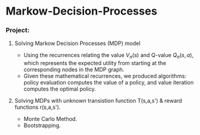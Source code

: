 # Markow-Decision-Processes

### Project: 
1) Solving Markow Decision Processes (MDP) model
   - Using the recurrences relating the value $V_π(s)$ and Q-value $Q_π(s, a)$, which represents the expected
     utility from starting at the corresponding nodes in the MDP graph.
   - Given these mathematical recurrences, we produced algorithms: policy evaluation computes the value of
a policy, and value iteration computes the optimal policy.

2) Solving MDPs with unknown transistion function T(s,a,s') & reward functions r(s,a,s').
   - Monte Carlo Method.
   - Bootstrapping.

   
